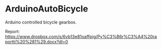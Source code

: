 # ArduinoAutoBicycle
Arduino controlled bicycle gearbox.

Report: https://www.dropbox.com/s/6vb13e81oaffpig/Py%C3%B6r%C3%A4%20raportti%20%281%29.docx?dl=0
